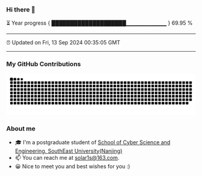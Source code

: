 ### Hi there 👋

⏳ Year progress { ████████████████████▁▁▁▁▁▁▁▁▁▁ } 69.95 %

---

⏰ Updated on Fri, 13 Sep 2024 00:35:05 GMT

---
### My GitHub Contributions    

![](https://raw.githubusercontent.com/chenzongyao200127/chenzongyao200127/main/assets/github-contribution-grid-snake.svg)          

### About me   

- 🎓 I'm a postgraduate student of [School of Cyber Science and Engineering, SouthEast University(Nanjing)](https://www.seu.edu.cn/)
- 📫 You can reach me at [solar1s@163.com](mailto:solar1s@163.com).
- 😀 Nice to meet you and best wishes for you :)  


